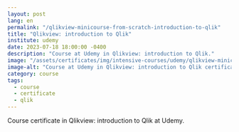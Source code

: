 ```yaml
---
layout: post
lang: en
permalink: "/qlikview-minicourse-from-scratch-introduction-to-qlik"
title: "Qlikview: introduction to Qlik"
institute: udemy
date: 2023-07-18 18:00:00 -0400
description: "Course at Udemy in Qlikview: introduction to Qlik."
image: "/assets/certificates/img/intensive-courses/udemy/qlikview-minicourse-from-scratch-introduction-to-qlik.jpg"
image-alt: "Course at Udemy in Qlikview: introduction to Qlik certificate."
category: course
tags:
  - course
  - certificate
  - qlik
---
```


Course certificate in Qlikview: introduction to Qlik at Udemy.
